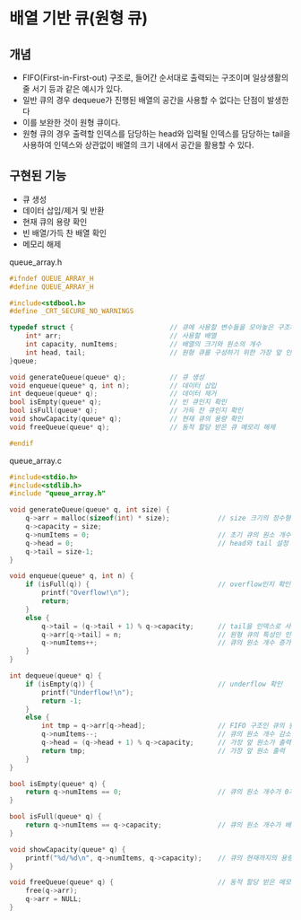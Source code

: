 # 배열 기반 큐(원형 큐)

## 개념

- FIFO(First-in-First-out) 구조로, 들어간 순서대로 출력되는 구조이며 일상생활의 줄 서기 등과 같은 예시가 있다.
- 일반 큐의 경우 dequeue가 진행된 배열의 공간을 사용할 수 없다는 단점이 발생한다
- 이를 보완한 것이 원형 큐이다.
- 원형 큐의 경우 출력할 인덱스를 담당하는 head와 입력될 인덱스를 담당하는 tail을 사용하여 인덱스와 상관없이 배열의 크기 내에서 공간을 활용할 수 있다.

## 구현된 기능

- 큐 생성
- 데이터 삽입/제거 및 반환
- 현재 큐의 용량 확인
- 빈 배열/가득 찬 배열 확인
- 메모리 해제

queue_array.h
```c
#ifndef QUEUE_ARRAY_H
#define QUEUE_ARRAY_H

#include<stdbool.h>
#define _CRT_SECURE_NO_WARNINGS

typedef struct {						// 큐에 사용할 변수들을 모아놓은 구조체 선언
	int* arr;							// 사용할 배열
	int capacity, numItems;				// 배열의 크기와 원소의 개수
	int head, tail;						// 원형 큐를 구성하기 위한 가장 앞 인덱스 head, 가장 뒷 인덱스 tail 변수
}queue;

void generateQueue(queue* q);			// 큐 생성
void enqueue(queue* q, int n);			// 데이터 삽입
int dequeue(queue* q);					// 데이터 제거
bool isEmpty(queue* q);					// 빈 큐인지 확인
bool isFull(queue* q);					// 가득 찬 큐인지 확인
void showCapacity(queue* q);			// 현재 큐의 용량 확인
void freeQueue(queue* q);				// 동적 할당 받은 큐 메모리 해제

#endif
```

queue_array.c
```c
#include<stdio.h>
#include<stdlib.h>
#include "queue_array.h"

void generateQueue(queue* q, int size) {
	q->arr = malloc(sizeof(int) * size);			// size 크기의 정수형 큐 공간 설정
	q->capacity = size;	
	q->numItems = 0;								// 초기 큐의 원소 개수 0개
	q->head = 0;									// head와 tail 설정
	q->tail = size-1;
}

void enqueue(queue* q, int n) {
	if (isFull(q)) {								// overflow인지 확인
		printf("Overflow!\n");
		return;
	}
	else {
		q->tail = (q->tail + 1) % q->capacity;		// tail을 인덱스로 사용하여 데이터 삽입
		q->arr[q->tail] = n;						// 원형 큐의 특성인 인덱스 번호와 상관없이 비어있다면 계속 삽입할 수 있음을 활용
		q->numItems++;								// 큐의 원소 개수 증가
	}
}

int dequeue(queue* q) {
	if (isEmpty(q)) {								// underflow 확인
		printf("Underflow!\n");
		return -1;
	}
	else {
		int tmp = q->arr[q->head];					// FIFO 구조인 큐의 원소 출력을 위한 임시 변수
		q->numItems--;								// 큐의 원소 개수 감소
		q->head = (q->head + 1) % q->capacity;		// 가장 앞 원소가 출력되므로 다음 인덱스로 head 변경
		return tmp;									// 가장 앞 원소 출력
	}
}

bool isEmpty(queue* q) {
	return q->numItems == 0;						// 큐의 원소 개수가 0개이면 true, 아니면 false
}

bool isFull(queue* q) {
	return q->numItems == q->capacity;				// 큐의 원소 개수가 배열의 크기와 같다면 true, 아니면 false
}

void showCapacity(queue* q) {
	printf("%d/%d\n", q->numItems, q->capacity);	// 큐의 현재까지의 용량 확인
}

void freeQueue(queue* q) {							// 동적 할당 받은 메모리 공간 반환
	free(q->arr);
	q->arr = NULL;
}
